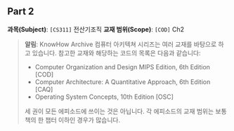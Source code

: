 ## Part 2

**과목(Subject)**: `[CS311]` 전산기조직
**교재 범위(Scope)**: `[COD]` Ch2

> **알림**: KnowHow Archive 컴퓨터 아키텍쳐 시리즈는 여러 교재를 바탕으로 하고 있습니다. 참고한 교재와 해당하는 코드의 목록은 다음과 같습니다:
> * Computer Organization and Design MIPS Edition, 6th Edition [COD]
> * Computer Architecture: A Quantitative Approach, 6th Edition [CAQ]
> * Operating System Concepts, 10th Edition [OSC]  
>
> 세 권이 모든 에피소드에 쓰이는 것은 아닙니다. 각 에피소드의 교재 범위는 보통 책의 한 챕터 이하인 경우가 많습니다.


